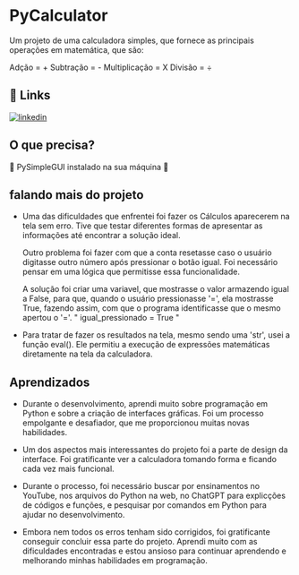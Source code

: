 # PyCalculator

Um projeto de uma calculadora simples, que fornece as principais operações em matemática, que são:

Adção = +
Subtração = -
Multiplicação = X
Divisão = ÷


## 🔗 Links

[![linkedin](https://img.shields.io/badge/linkedin-0A66C2?style=for-the-badge&logo=linkedin&logoColor=white)](https://www.linkedin.com/in/jos%C3%A9-davi-779356240)



## O que precisa?

🐍 PySimpleGUI instalado na sua máquina 🐍

    
## falando mais do projeto

- Uma das dificuldades que enfrentei foi fazer os Cálculos aparecerem na tela sem erro. Tive que testar diferentes formas de apresentar as informações até encontrar a solução ideal.

    Outro problema foi fazer com que a conta resetasse caso o usuário digitasse outro número após pressionar o botão igual. Foi necessário pensar em uma lógica que permitisse essa funcionalidade.

    A solução foi criar uma variavel, que mostrasse o valor armazendo igual a False, para que, quando o usuário pressionasse '=', ela mostrasse True, fazendo assim, com que o programa identificasse que o mesmo apertou o '='. 
    " igual_pressionado = True "


- Para tratar de fazer os resultados na tela, mesmo sendo uma 'str', usei a função eval().
    Ele permitiu a execução de expressões matemáticas diretamente na tela da calculadora.

## Aprendizados

- Durante o desenvolvimento, aprendi muito sobre programação em Python e sobre a criação de interfaces gráficas. Foi um processo empolgante e desafiador, que me proporcionou muitas novas habilidades.

- Um dos aspectos mais interessantes do projeto foi a parte de design da interface. Foi gratificante ver a calculadora tomando forma e ficando cada vez mais funcional.

- Durante o processo, foi necessário buscar por ensinamentos no YouTube, nos arquivos do Python na web, no ChatGPT para explicções de códigos e funções, e pesquisar por comandos em Python para ajudar no desenvolvimento.

- Embora nem todos os erros tenham sido corrigidos, foi gratificante conseguir concluir essa parte do projeto. Aprendi muito com as dificuldades encontradas e estou ansioso para continuar aprendendo e melhorando minhas habilidades em programação.
